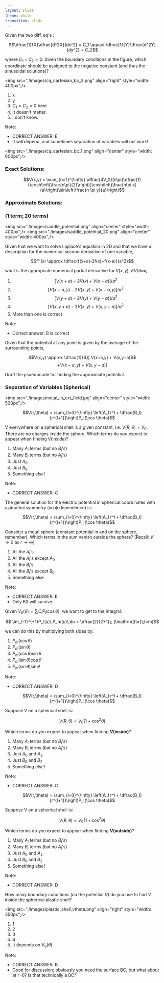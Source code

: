 ```yaml
---
layout: slide
theme: white
transition: slide
---
```


<section data-markdown>

Given the two diff. eq's :

$$\dfrac{1}{X}\dfrac{d^2X}{dx^2} = C_1 \qquad \dfrac{1}{Y}\dfrac{d^2Y}{dy^2} = C_2$$

where $C_1+C_2 = 0$.  Given the boundary conditions in the figure, which coordinate should be assigned to the negative constant (and thus the sinusoidal solutions)?


<img src="./images/cq_cartesian_bc_3.png" align="right" style="width: 400px";/>


1. x
2. y
3. $C_1 = C_2 = 0$ here
4. It doesn't matter.
5. I don't know.

Note:
* CORRECT ANSWER: E
* It will depend, and sometimes separation of variables will not work!
</section>

<section data-markdown>

<img src="./images/cq_cartesian_bc_1.png" align="center" style="width: 600px";/>

</section>

<section data-markdown>


### Exact Solutions:

$$V(x,y) = \sum_{n=1}^{\infty} \dfrac{4V_0}{n\pi}\dfrac{1}{\cosh\left(\frac{n\pi}{2}\right)}\cosh\left(\frac{n\pi x}{a}\right)\sin\left(\frac{n \pi y}{a}\right)$$

### Approximate Solutions:
### (1 term; 20 terms)

<img src="./images/saddle_potential.png" align="center" style="width: 400px";/>
<img src="./images/saddle_potential_20.png" align="center" style="width: 400px";/>

</section>

<section data-markdown>

Given that we want to solve Laplace's equation in 2D and that we have a description for the numerical second derivative of one variable,

$$f''(x) \approx \dfrac{f(x+a)-2f(x)+f(x-a)}{a^2}$$

what is the appropriate numerical partial derivative for $V(x,y)$, $\partial V/\partial x \approx$,

1. $$\left[V(x+a) - 2V(x) + V(x-a)\right]/a^2$$
2. $$\left[V(x+a,y) - 2V(x,y) + V(x-a,y)\right]/a^2$$
3. $$\left[V(y+a) - 2V(y) + V(y-a)\right]/a^2$$
4. $$\left[V(x,y+a) - 2V(x,y) + V(x,y-a)\right]/a^2$$
5. More than one is correct

Note:
* Correct answer: B is correct

</section>

<section data-markdown>

Given that the potential at any point is given by the average of the surrounding points,

$$V(x,y) \approx \dfrac{1}{4}[ V(x+a,y) + V(x,y+a)$$
$$ +V(x-a,y) + V(x,y-a)]$$

Draft the psuedocode for finding the approximate potential.

</section>

<section data-markdown>

### Separation of Variables (Spherical)

<img src="./images/metal_in_ext_field.jpg" align="center" style="width: 500px";/>



</section>

<section data-markdown>

$$V(r,\theta) = \sum_{l=0}^{\infty} \left(A_l r^l + \dfrac{B_l}{r^{l+1}}\right)P_l(\cos \theta)$$


V everywhere on a spherical shell is a given constant, i.e. $V(R,\theta) = V_0$. There are no charges inside the sphere. Which terms do you expect to appear when finding V(inside)?

1. Many $A_l$ terms (but no $B_l$'s)
2. Many $B_l$ terms (but no $A_l$'s)
3. Just $A_0$
4. Just $B_0$
5. Something else!

Note:
* CORRECT ANSWER: C

</section>

<section data-markdown>

The general solution for the electric potential in spherical coordinates with azimuthal symmetry (no $\phi$ dependence) is:

$$V(r,\theta) = \sum_{l=0}^{\infty} \left(A_l r^l + \dfrac{B_l}{r^{l+1}}\right)P_l(\cos \theta)$$

Consider a metal sphere (constant potential in and on the sphere, remember). Which terms in the sum vanish outside the sphere? (Recall: $V \rightarrow 0$ as $r \rightarrow \infty$)

1. All the $A_l$'s
2. All the $A_l$'s except $A_0$
3. All the $B_l$'s
4. All the $B_l$'s except $B_0$
5. Something else

Note:
* CORRECT ANSWER: E
* Only B0 will survive.

</section>

<section data-markdown>

Given $V_0(\theta) = \sum_l C_l P_l(\cos \theta)$, we want to get to the integral:

$$ \int_{-1}^{+1}P_l(u)\;P_m(u)\;du = \dfrac{2}{2+1}\; (\mathrm{for}\;l=m)$$

we can do this by multiplying both sides by:

1. $P_m(\cos \theta)$
2. $P_m(\sin \theta)$
3. $P_m(\cos \theta) \sin \theta$
4. $P_m(\sin \theta) \cos \theta$
5. $P_m(\sin \theta) \sin \theta$

Note:
* CORRECT ANSWER: D

</section>


<section data-markdown>

$$V(r,\theta) = \sum_{l=0}^{\infty} \left(A_l r^l + \dfrac{B_l}{r^{l+1}}\right)P_l(\cos \theta)$$

Suppose V on a spherical shell is:

$$V(R,\theta) = V_0 \left(1+\cos^2\theta\right)$$

Which terms do you expect to appear when finding **V(inside)**?
1. Many $A_l$ terms (but no $B_l$'s)
2. Many $B_l$ terms (but no $A_l$'s)
3. Just $A_0$ and $A_2$
4. Just $B_0$ and $B_2$
5. Something else!

Note:
* CORRECT ANSWER: C

</section>

<section data-markdown>

$$V(r,\theta) = \sum_{l=0}^{\infty} \left(A_l r^l + \dfrac{B_l}{r^{l+1}}\right)P_l(\cos \theta)$$

Suppose V on a spherical shell is:

$$V(R,\theta) = V_0 \left(1+\cos^2\theta\right)$$

Which terms do you expect to appear when finding **V(outside)**?
1. Many $A_l$ terms (but no $B_l$'s)
2. Many $B_l$ terms (but no $A_l$'s)
3. Just $A_0$ and $A_2$
4. Just $B_0$ and $B_2$
5. Something else!

Note:
* CORRECT ANSWER: D

</section>

<section data-markdown>

How many boundary conditions (on the potential $V$) do you use to find $V$ inside the spherical plastic shell?

<img src="./images/plastic_shell_vtheta.png" align="right" style="width: 350px";/>


1. 1
2. 2
3. 3
4. 4
5. It depends on $V_0(\theta)$

Note:
* CORRECT ANSWER: B
* Good for discussion; obviously you need the surface BC, but what about at r=0? Is that technically a BC?
</section>
